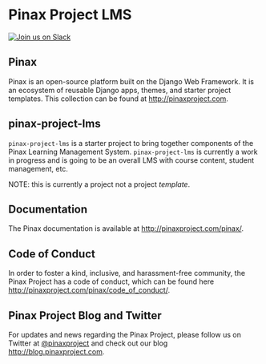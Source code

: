 Pinax Project LMS
===================

[![Join us on Slack](http://slack.pinaxproject.com/badge.svg)](http://slack.pinaxproject.com/)

Pinax
-------

Pinax is an open-source platform built on the Django Web Framework. It is an ecosystem of reusable Django apps, themes, and starter project templates. 
This collection can be found at http://pinaxproject.com.


pinax-project-lms
-------------------

`pinax-project-lms` is a starter project to bring together components of the Pinax Learning Management System.
`pinax-project-lms` is currently a work in progress and is going to be an overall LMS with course content, student management, etc.

NOTE: this is currently a project not a project *template*.


Documentation
--------------

The Pinax documentation is available at http://pinaxproject.com/pinax/.


Code of Conduct
----------------

In order to foster a kind, inclusive, and harassment-free community, the Pinax Project has a code of conduct, which can be found here  http://pinaxproject.com/pinax/code_of_conduct/.


Pinax Project Blog and Twitter
-------------------------------
For updates and news regarding the Pinax Project, please follow us on Twitter at [@pinaxproject](https://twitter.com/pinaxproject) and check out our blog http://blog.pinaxproject.com.
